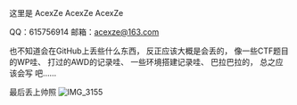 这里是 AcexZe AcexZe AcexZe

QQ：615756914
邮箱：acexze@163.com

也不知道会在GitHub上丢些什么东西，
反正应该大概是会丢的，
像一些CTF题目的WP哇、
打过的AWD的记录哇、
一些环境搭建记录哇、
巴拉巴拉的，
总之应该会写
吧……

最后丢上帅照
![IMG_3155](https://user-images.githubusercontent.com/95680172/194776281-84448bc2-b05c-45be-b3a3-4a3dcc1b58ef.JPG)

